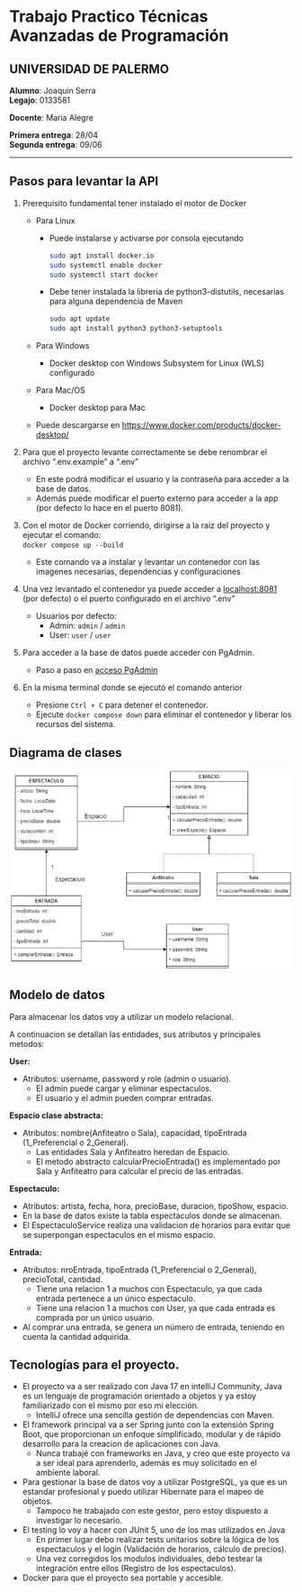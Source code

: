 # Trabajo Practico Técnicas Avanzadas de Programación
## UNIVERSIDAD DE PALERMO


**Alumno**: Joaquin Serra  
**Legajo**: 0133581

**Docente**: Maria Alegre

**Primera entrega**: 28/04  
**Segunda entrega**: 09/06

***

## Pasos para levantar la API

1. Prerequisito fundamental tener instalado el motor de Docker
   * Para Linux
     * Puede instalarse y activarse por consola ejecutando

       ```bash
       sudo apt install docker.io
       sudo systemctl enable docker
       sudo systemctl start docker
       ```
     * Debe tener instalada la libreria de python3-distutils, necesarias para alguna dependencia de Maven
    
       ```bash
       sudo apt update
       sudo apt install python3 python3-setuptools
       ```

   * Para Windows
     * Docker desktop con Windows Subsystem for Linux (WLS) configurado
   * Para Mac/OS
     * Docker desktop para Mac
   * Puede descargarse en https://www.docker.com/products/docker-desktop/


2. Para que el proyecto levante correctamente se debe renombrar el archivo “.env.example” a “.env” 
   * En este podrá modificar el usuario y la contraseña para acceder a la base de datos.  
   * Además puede modificar el puerto externo para acceder a la app (por defecto lo hace en el puerto 8081).


3. Con el motor de Docker corriendo, dirigirse a la raiz del proyecto y ejecutar el comando:   
    `docker compose up --build`  
   * Este comando va a instalar y levantar un contenedor con las imagenes necesarias, dependencias y configuraciones


4. Una vez levantado el contenedor ya puede acceder a [localhost:8081](http://localhost:8081/) (por defecto) o el puerto configurado en el archivo “.env”
   * Usuarios por defecto: 
     * Admin: `admin` / `admin`
     * User: `user` / `user`


5. Para acceder a la base de datos puede acceder con PgAdmin.
   * Paso a paso en [acceso PgAdmin](src/main/resources/static/acceso_pgAdmin.txt)


6. En la misma terminal donde se ejecutó el comando anterior 
   * Presione `Ctrl + C` para detener el contenedor.
   * Ejecute `docker compose down` para eliminar el contenedor y liberar los recursos del sistema.



## Diagrama de clases
![Imagen del diagrama de clases](src/main/resources/static/images/DC_teatro.jpg)    

## Modelo de datos
Para almacenar los datos voy a utilizar un modelo relacional.  

A continuacion se detallan las entidades, sus atributos y principales metodos:

**User:**
* Atributos: username, password y role (admin o usuario).  
  * El admin puede cargar y eliminar espectaculos.
  * El usuario y el admin pueden comprar entradas.  
 
**Espacio clase abstracta:**
* Atributos: nombre(Anfiteatro o Sala), capacidad, tipoEntrada (1_Preferencial o 2_General).  
  * Las entidades Sala y Anfiteatro heredan de Espacio.
  * El metodo abstracto calcularPrecioEntrada() es implementado por Sala y Anfiteatro para calcular el precio de las entradas.

**Espectaculo:**
* Atributos: artista, fecha, hora, precioBase, duracion, tipoShow, espacio.  
* En la base de datos existe la tabla espectaculos donde se almacenan.
* El EspectaculoService realiza una validacion de horarios para evitar que se superpongan espectaculos en el mismo espacio.  

**Entrada:**
* Atributos: nroEntrada, tipoEntrada (1_Preferencial o 2_General), precioTotal, cantidad.
  * Tiene una relacion 1 a muchos con Espectaculo, ya que cada entrada pertenece a un único espectaculo.
  * Tiene una relacion 1 a muchos con User, ya que cada entrada es comprada por un único usuario.
* Al comprar una entrada, se genera un número de entrada, teniendo en cuenta la cantidad adquirida.


## Tecnologías para el proyecto.
* El proyecto va a ser realizado con Java 17 en intelliJ Community, Java es un lenguaje de programación orientado a objetos y ya estoy familiarizado con el mismo por eso mi elección.
  * IntelliJ ofrece una sencilla gestión de dependencias con Maven.
* El framework principal va a ser Spring junto con la extensión Spring Boot, que proporcionan un enfoque simplificado, modular y de rápido desarrollo para la creacion de aplicaciones con Java.
  * Nunca trabajé con frameworks en Java, y creo que este proyecto va a ser ideal para aprenderlo, además es muy solicitado en el ambiente laboral.
* Para gestionar la base de datos voy a utilizar PostgreSQL, ya que es un estandar profesional y puedo utilizar Hibernate para el mapeo de objetos.
  * Tampoco he trabajado con este gestor, pero estoy dispuesto a investigar lo necesario.
* El testing lo voy a hacer con JUnit 5, uno de los mas utilizados en Java
  * En primer lugar debo realizar tests unitarios sobre la lógica de los espectaculos y el login (Validación de horarios, cálculo de precios).
  * Una vez corregidos los modulos individuales, debo testear la integración entre ellos (Registro de los espectaculos).
* Docker para que el proyecto sea portable y accesible.  


